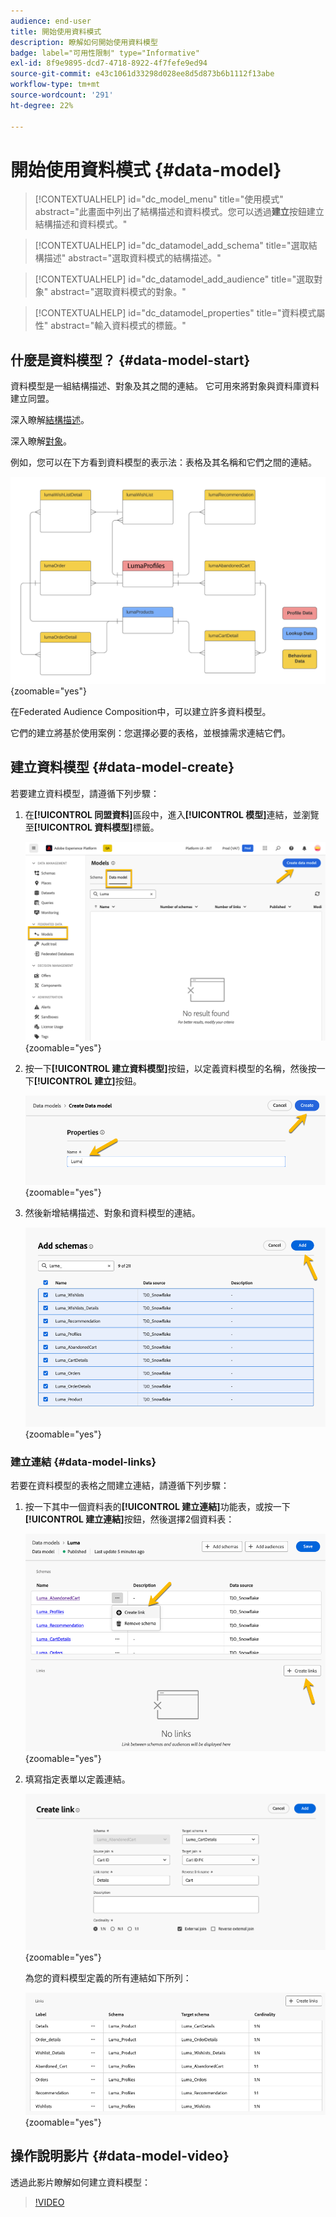 ```yaml
---
audience: end-user
title: 開始使用資料模式
description: 瞭解如何開始使用資料模型
badge: label="可用性限制" type="Informative"
exl-id: 8f9e9895-dcd7-4718-8922-4f7fefe9ed94
source-git-commit: e43c1061d33298d028ee8d5d873b6b1112f13abe
workflow-type: tm+mt
source-wordcount: '291'
ht-degree: 22%

---
```


# 開始使用資料模式 {#data-model}

>[!CONTEXTUALHELP]
>id="dc_model_menu"
>title="使用模式"
>abstract="此畫面中列出了結構描述和資料模式。您可以透過&#x200B;**建立**&#x200B;按鈕建立結構描述和資料模式。"

>[!CONTEXTUALHELP]
>id="dc_datamodel_add_schema"
>title="選取結構描述"
>abstract="選取資料模式的結構描述。"


>[!CONTEXTUALHELP]
>id="dc_datamodel_add_audience"
>title="選取對象"
>abstract="選取資料模式的對象。"

>[!CONTEXTUALHELP]
>id="dc_datamodel_properties"
>title="資料模式屬性"
>abstract="輸入資料模式的標籤。"


## 什麼是資料模型？ {#data-model-start}

資料模型是一組結構描述、對象及其之間的連結。 它可用來將對象與資料庫資料建立同盟。

深入瞭解[結構描述](../customer/schemas.md#schema-start)。

深入瞭解[對象](../start/audiences.md)。

例如，您可以在下方看到資料模型的表示法：表格及其名稱和它們之間的連結。

![](assets/datamodel.png){zoomable="yes"}

在Federated Audience Composition中，可以建立許多資料模型。

它們的建立將基於使用案例：您選擇必要的表格，並根據需求連結它們。

## 建立資料模型 {#data-model-create}

若要建立資料模型，請遵循下列步驟：

1. 在&#x200B;**[!UICONTROL 同盟資料]**&#x200B;區段中，進入&#x200B;**[!UICONTROL 模型]**&#x200B;連結，並瀏覽至&#x200B;**[!UICONTROL 資料模型]**&#x200B;標籤。

   ![](assets/datamodel_create.png){zoomable="yes"}

1. 按一下&#x200B;**[!UICONTROL 建立資料模型]**&#x200B;按鈕，以定義資料模型的名稱，然後按一下&#x200B;**[!UICONTROL 建立]**&#x200B;按鈕。

   ![](assets/datamodel_name.png){zoomable="yes"}

1. 然後新增結構描述、對象和資料模型的連結。

   ![](assets/datamodel_schemas.png){zoomable="yes"}

### 建立連結 {#data-model-links}

若要在資料模型的表格之間建立連結，請遵循下列步驟：

1. 按一下其中一個資料表的&#x200B;**[!UICONTROL 建立連結]**&#x200B;功能表，或按一下&#x200B;**[!UICONTROL 建立連結]**&#x200B;按鈕，然後選擇2個資料表：

   ![](assets/datamodel_createlinks.png){zoomable="yes"}

1. 填寫指定表單以定義連結。

   ![](assets/datamodel_link.png){zoomable="yes"}

   為您的資料模型定義的所有連結如下所列：

   ![](assets/datamodel_alllinks.png){zoomable="yes"}

## 操作說明影片 {#data-model-video}

透過此影片瞭解如何建立資料模型：

>[!VIDEO](https://video.tv.adobe.com/v/3432020)
